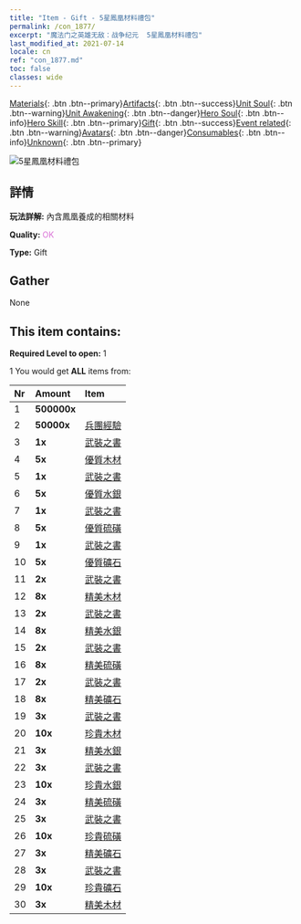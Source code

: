 ```yaml
---
title: "Item - Gift - 5星鳳凰材料禮包"
permalink: /con_1877/
excerpt: "魔法门之英雄无敌：战争纪元  5星鳳凰材料禮包"
last_modified_at: 2021-07-14
locale: cn
ref: "con_1877.md"
toc: false
classes: wide
---
```

 [Materials](/ItemsCN/){: .btn .btn--primary}[Artifacts](/ItemsCN/Artifacts/){: .btn .btn--success}[Unit Soul](/ItemsCN/UnitSoul/){: .btn .btn--warning}[Unit Awakening](/ItemsCN/UnitAwakening/){: .btn .btn--danger}[Hero Soul](/ItemsCN/HeroSoul/){: .btn .btn--info}[Hero Skill](/ItemsCN/HeroSkill/){: .btn .btn--primary}[Gift](/ItemsCN/Gift/){: .btn .btn--success}[Event related](/ItemsCN/Events/){: .btn .btn--warning}[Avatars](/ItemsCN/Avatars/){: .btn .btn--danger}[Consumables](/ItemsCN/Consumables/){: .btn .btn--info}[Unknown](/ItemsCN/Unknown/){: .btn .btn--primary}

 ![5星鳳凰材料禮包](/images/t/i_907500.png)

## 詳情
 **玩法詳解:** 內含鳳凰養成的相關材料

 **Quality:** <span style="color: #DA70D6">OK</span>

 **Type:** Gift

## Gather

  None

## This item contains:

 **Required Level to open:** 1

 1 You would get **ALL** items  from:

  | Nr | Amount |     Item    |
  |:---|:-------|:------------|
  | 1 |  **500000x** | <i class="fas fa-coins"/> |  | 
  | 2 |  **50000x** | [兵團經驗](/cn/Items/con_902/) |  | 
  | 3 |  **1x** | [武裝之書](/cn/Items/mat_18/) |  | 
  | 4 |  **5x** | [優質木材](/cn/Items/mat_13/) |  | 
  | 5 |  **1x** | [武裝之書](/cn/Items/mat_18/) |  | 
  | 6 |  **5x** | [優質水銀](/cn/Items/mat_14/) |  | 
  | 7 |  **1x** | [武裝之書](/cn/Items/mat_18/) |  | 
  | 8 |  **5x** | [優質硫磺](/cn/Items/mat_15/) |  | 
  | 9 |  **1x** | [武裝之書](/cn/Items/mat_18/) |  | 
  | 10 |  **5x** | [優質礦石](/cn/Items/mat_12/) |  | 
  | 11 |  **2x** | [武裝之書](/cn/Items/mat_25/) |  | 
  | 12 |  **8x** | [精美木材](/cn/Items/mat_20/) |  | 
  | 13 |  **2x** | [武裝之書](/cn/Items/mat_25/) |  | 
  | 14 |  **8x** | [精美水銀](/cn/Items/mat_21/) |  | 
  | 15 |  **2x** | [武裝之書](/cn/Items/mat_25/) |  | 
  | 16 |  **8x** | [精美硫磺](/cn/Items/mat_22/) |  | 
  | 17 |  **2x** | [武裝之書](/cn/Items/mat_25/) |  | 
  | 18 |  **8x** | [精美礦石](/cn/Items/mat_19/) |  | 
  | 19 |  **3x** | [武裝之書](/cn/Items/mat_32/) |  | 
  | 20 |  **10x** | [珍貴木材](/cn/Items/mat_27/) |  | 
  | 21 |  **3x** | [精美水銀](/cn/Items/mat_21/) |  | 
  | 22 |  **3x** | [武裝之書](/cn/Items/mat_32/) |  | 
  | 23 |  **10x** | [珍貴水銀](/cn/Items/mat_28/) |  | 
  | 24 |  **3x** | [精美硫磺](/cn/Items/mat_22/) |  | 
  | 25 |  **3x** | [武裝之書](/cn/Items/mat_32/) |  | 
  | 26 |  **10x** | [珍貴硫磺](/cn/Items/mat_29/) |  | 
  | 27 |  **3x** | [精美礦石](/cn/Items/mat_19/) |  | 
  | 28 |  **3x** | [武裝之書](/cn/Items/mat_32/) |  | 
  | 29 |  **10x** | [珍貴礦石](/cn/Items/mat_26/) |  | 
  | 30 |  **3x** | [精美木材](/cn/Items/mat_20/) |  | 
